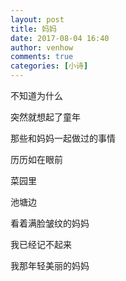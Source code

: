 ```yaml
---
layout: post
title: 妈妈
date: 2017-08-04 16:40
author: venhow
comments: true
categories: [小诗]
---
```

不知道为什么

突然就想起了童年

那些和妈妈一起做过的事情

历历如在眼前

菜园里

池塘边

看着满脸皱纹的妈妈

我已经记不起来

我那年轻美丽的妈妈
